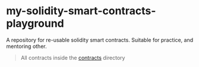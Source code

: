 # my-solidity-smart-contracts-playground

A repository for re-usable solidity smart contracts. Suitable for practice, and mentoring other.

> All contracts inside the [contracts](https://github.com/my-solidity-smart-contracts-playground/contracts) directory

